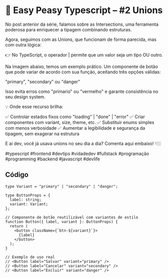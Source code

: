# 🧠 Easy Peasy Typescript – #2 Unions

No post anterior da série, falamos sobre as Intersections, uma ferramenta poderosa para enriquecer a tipagem combinando estruturas.

Agora, seguimos com as Unions, que funcionam de forma parecida, mas com outra lógica:

👉 No TypeScript, o operador | permite que um valor seja um tipo OU outro.

Na imagem abaixo, temos um exemplo prático. Um componente de botão que pode variar de acordo com sua função, aceitando três opções válidas:

"primary", "secondary" ou "danger"

Isso evita erros como "primario" ou "vermelho" e garante consistência no seu design system.

💡 Onde esse recurso brilha:

✅ Controlar estados fixos como "loading" | "done" | "error"
✅ Criar componentes com variant, size, theme, etc.
✅ Substituir enums simples com menos verbosidade
✅ Aumentar a legibilidade e segurança da tipagem, sem exagerar na estrutura

E aí dev, você já usava unions no seu dia a dia?
Comenta aqui embaixo! 👇🏼

#typescript #frontend #devtips #vidadedev #fullstack #programação #programming #backend #javascript #devlife

## Código

```
type Variant = "primary" | "secondary" | "danger";

type ButtonProps = {
  label: string;
  variant: Variant;
};

// Componente de botão reutilizável com variantes de estilo
function Button({ label, variant }: ButtonProps) {
  return (
    <button className={`btn-${variant}`}>
      {label}
    </button>
  );
}

// Exemplo de uso real
// <Button label="Salvar" variant="primary" />
// <Button label="Cancelar" variant="secondary" />
// <Button label="Excluir" variant="danger" />

```